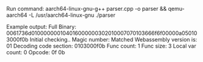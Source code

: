 Run command:
aarch64-linux-gnu-g++ parser.cpp -o parser && qemu-aarch64 -L /usr/aarch64-linux-gnu ./parser

Example output:
Full Binary: 0061736d010000000104016000000302010007070103666f6f00000a050103000f0b
Initial checking..
Magic number: Matched
Webassembly version is: 01
Decoding code section: 0103000f0b
Func count: 1
Func size: 3
Local var count: 0
Opcode: 0f 0b 